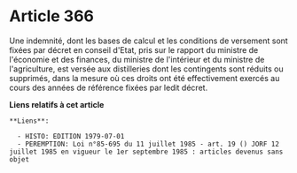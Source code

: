 # Article 366

Une indemnité, dont les bases de calcul et les conditions de versement sont fixées par décret en conseil d'Etat, pris sur le
rapport du ministre de l'économie et des finances, du ministre de l'intérieur et du ministre de l'agriculture, est versée aux
distilleries dont les contingents sont réduits ou supprimés, dans la mesure où ces droits ont été effectivement exercés au
cours des années de référence fixées par ledit décret.

**Liens relatifs à cet article**

	**Liens**:

	  - HISTO: EDITION 1979-07-01
	  - PEREMPTION: Loi n°85-695 du 11 juillet 1985 - art. 19 () JORF 12 juillet 1985 en vigueur le 1er septembre 1985 : articles devenus sans objet

